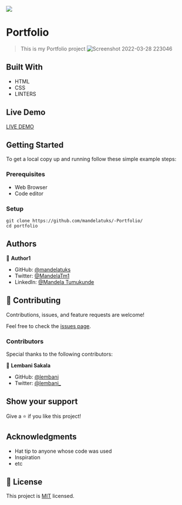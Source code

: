 ![](https://img.shields.io/badge/Microverse-blueviolet)

# Portfolio
> This is my Portfolio project
> ![Screenshot 2022-03-28 223046](https://user-images.githubusercontent.com/38649067/160482100-39d42d6d-a41d-404e-b6eb-bb19b7b019a1.png)



## Built With

- HTML
- CSS
- LINTERS

## Live Demo 

[LIVE DEMO](https://mandelatuks.github.io/v1/)


## Getting Started


To get a local copy up and running follow these simple example steps:

### Prerequisites
 - Web Browser
 - Code editor

### Setup
~~~
git clone https://github.com/mandelatuks/-Portfolio/
cd portfolio
~~~



## Authors

👤 **Author1**

- GitHub: [@mandelatuks](https://github.com/mandelatuks)
- Twitter: [@MandelaTm1](https://twitter.com/MandelaTm1)
- LinkedIn: [@Mandela Tumukunde](https://www.linkedin.com/in/mandela-tumukunde-794755194/)

## 🤝 Contributing

Contributions, issues, and feature requests are welcome!

Feel free to check the [issues page](../../issues/).

### Contributors

Special thanks to the following contributors:

👤 **Lembani Sakala**

- GitHub: [@lembani](https://github.com/lembani)
- Twitter: [@lembani_](https://twitter.com/lembani_)


## Show your support

Give a ⭐️ if you like this project!

## Acknowledgments

- Hat tip to anyone whose code was used
- Inspiration
- etc

## 📝 License

This project is [MIT](./MIT.md) licensed.
